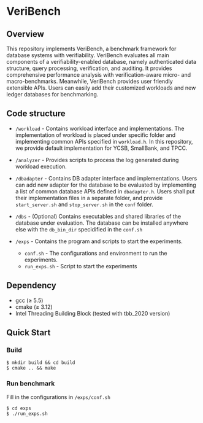 # VeriBench

## Overview

This repository implements VeriBench, a benchmark framework for database systems with verifiability. VeriBench evaluates all main components of a verifiability-enabled database, namely authenticated data structure, query processing, verification, and auditing. It provides comprehensive performance analysis with verification-aware micro- and macro-benchmarks. Meanwhile, VeriBench provides user friendly extensible APIs. Users can easily add their customized workloads and new ledger databases for benchmarking.

## Code structure

- `/workload` - Contains workload interface and implementations. The implementation of workload is placed under specific folder and implementing common APIs specified in `workload.h`. In this repository, we provide default implementation for YCSB, SmallBank, and TPCC. 

- `/analyzer` - Provides scripts to process the log generated during workload execution.

- `/dbadapter` - Contains DB adapter interface and implementations. Users can add new adapter for the database to be evaluated by implementing a list of common database APIs defined in `dbadapter.h`. Users shall put their implementation files in a separate folder, and provide `start_server.sh` and `stop_server.sh` in the `conf` folder.

- `/dbs` - (Optional) Contains executables and shared libraries of the database under evaluation. The database can be installed anywhere else with the `db_bin_dir` specidified in the `conf.sh`

- `/exps` - Contains the program and scripts to start the experiments.
   - `conf.sh` - The configurations and environment to run the experiments.
   - `run_exps.sh` - Script to start the experiments

## Dependency
* gcc (&geq; 5.5)
* cmake (&geq; 3.12)
* Intel Threading Building Block (tested with tbb_2020 version)

## Quick Start
### Build
```
$ mkdir build && cd build
$ cmake .. && make
```
### Run benchmark
Fill in the configurations in `/exps/conf.sh`
```
$ cd exps
$ ./run_exps.sh
```
